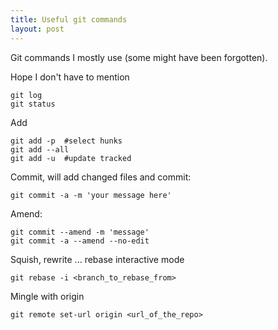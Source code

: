 ```yaml
---
title: Useful git commands 
layout: post
---
```


Git commands I mostly use (some might have been forgotten).

Hope I don't have to mention 

    git log
    git status

Add 

    git add -p  #select hunks
    git add --all
    git add -u  #update tracked

Commit, will add changed files and commit:

    git commit -a -m 'your message here'

Amend:

    git commit --amend -m 'message'
    git commit -a --amend --no-edit

Squish, rewrite ... rebase  interactive mode

    git rebase -i <branch_to_rebase_from>

Mingle with origin

    git remote set-url origin <url_of_the_repo>
